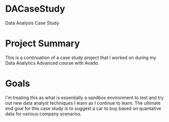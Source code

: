 # DACaseStudy
Data Analysis Case Study

# Project Summary
This is a continuation of a case study project that I worked on during my Data Analytics Advanced course with Avado.

# Goals
I'm treating this as what is essentially a sandbox environment to test and try out new data analyst techniques I learn as I continue to learn.
The ultimate end goal for this case study is to suggest a car to buy based on quantative data for various company scenarios.
